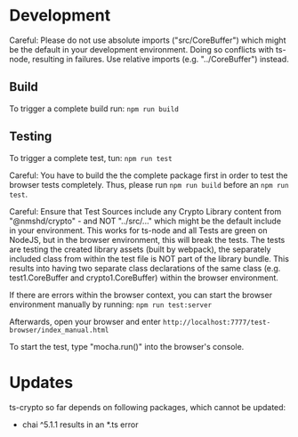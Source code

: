# Development

Careful: Please do not use absolute imports ("src/CoreBuffer") which might be the default in your
development environment. Doing so conflicts with ts-node, resulting in failures. Use
relative imports (e.g. "../CoreBuffer") instead.

## Build

To trigger a complete build run:
`npm run build`

## Testing

To trigger a complete test, tun:
`npm run test`

Careful: You have to build the the complete package first in order to test the browser
tests completely. Thus, please run `npm run build` before an `npm run test`.

Careful: Ensure that Test Sources include any Crypto Library content from "@nmshd/crypto" -
and NOT "../src/..." which might be the default include in your environment. This works for
ts-node and all Tests are green on NodeJS, but in the browser environment, this will break
the tests. The tests are testing the created library assets (built by webpack), the separately
included class from within the test file is NOT part of the library bundle. This results into
having two separate class declarations of the same class (e.g. test1.CoreBuffer and
crypto1.CoreBuffer) within the browser environment.

If there are errors within the browser context, you can start the browser environment manually
by running:
`npm run test:server`

Afterwards, open your browser and enter
`http://localhost:7777/test-browser/index_manual.html`

To start the test, type "mocha.run()" into the browser's console.

# Updates

ts-crypto so far depends on following packages, which cannot be updated:

- chai ^5.1.1 results in an \*.ts error
